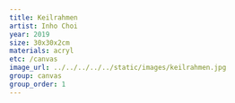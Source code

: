 ```yaml
---
title: Keilrahmen
artist: Inho Choi
year: 2019
size: 30x30x2cm
materials: acryl
etc: /canvas
image_url: ../../../../../static/images/keilrahmen.jpg
group: canvas
group_order: 1
---
```


